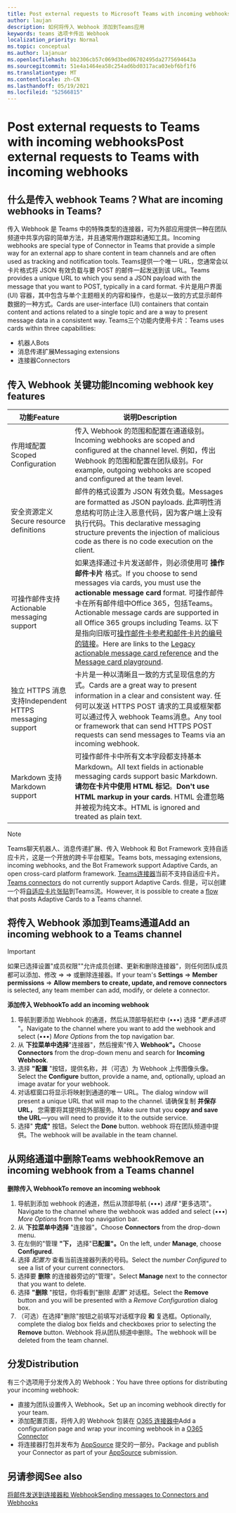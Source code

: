 ```yaml
---
title: Post external requests to Microsoft Teams with incoming webhooks
author: laujan
description: 如何将传入 Webhook 添加到Teams应用
keywords: teams 选项卡传出 Webhook
localization_priority: Normal
ms.topic: conceptual
ms.author: lajanuar
ms.openlocfilehash: bb2306cb57c069d3bed06702495da2775694643a
ms.sourcegitcommit: 51e4a1464ea58c254ad6bd0317aca03ebf6bf1f6
ms.translationtype: MT
ms.contentlocale: zh-CN
ms.lasthandoff: 05/19/2021
ms.locfileid: "52566815"
---
```

# <a name="post-external-requests-to-teams-with-incoming-webhooks"></a><span data-ttu-id="52423-104">Post external requests to Teams with incoming webhooks</span><span class="sxs-lookup"><span data-stu-id="52423-104">Post external requests to Teams with incoming webhooks</span></span>

## <a name="what-are-incoming-webhooks-in-teams"></a><span data-ttu-id="52423-105">什么是传入 webhook Teams？</span><span class="sxs-lookup"><span data-stu-id="52423-105">What are incoming webhooks in Teams?</span></span>

<span data-ttu-id="52423-106">传入 Webhook 是 Teams 中的特殊类型的连接器，可为外部应用提供一种在团队频道中共享内容的简单方法，并且通常用作跟踪和通知工具。</span><span class="sxs-lookup"><span data-stu-id="52423-106">Incoming webhooks are special type of Connector in Teams that provide a simple way for an external app to share content in team channels and are often used as tracking and notification tools.</span></span> <span data-ttu-id="52423-107">Teams提供一个唯一 URL，您通常会以卡片格式将 JSON 有效负载与要 POST 的邮件一起发送到该 URL。</span><span class="sxs-lookup"><span data-stu-id="52423-107">Teams provides a unique URL to which you send a JSON payload with the message that you want to POST, typically in a card format.</span></span> <span data-ttu-id="52423-108">卡片是用户界面 (UI) 容器，其中包含与单个主题相关的内容和操作，也是以一致的方式显示邮件数据的一种方式。</span><span class="sxs-lookup"><span data-stu-id="52423-108">Cards are user-interface (UI) containers that contain content and actions related to a single topic and are a way to present message data in a consistent way.</span></span> <span data-ttu-id="52423-109">Teams三个功能内使用卡片：</span><span class="sxs-lookup"><span data-stu-id="52423-109">Teams uses cards within three capabilities:</span></span>

* <span data-ttu-id="52423-110">机器人</span><span class="sxs-lookup"><span data-stu-id="52423-110">Bots</span></span>
* <span data-ttu-id="52423-111">消息传递扩展</span><span class="sxs-lookup"><span data-stu-id="52423-111">Messaging extensions</span></span>
* <span data-ttu-id="52423-112">连接器</span><span class="sxs-lookup"><span data-stu-id="52423-112">Connectors</span></span>

## <a name="incoming-webhook-key-features"></a><span data-ttu-id="52423-113">传入 Webhook 关键功能</span><span class="sxs-lookup"><span data-stu-id="52423-113">Incoming webhook key features</span></span>

| <span data-ttu-id="52423-114">功能</span><span class="sxs-lookup"><span data-stu-id="52423-114">Feature</span></span> | <span data-ttu-id="52423-115">说明</span><span class="sxs-lookup"><span data-stu-id="52423-115">Description</span></span> |
| ------- | ----------- |
|<span data-ttu-id="52423-116">作用域配置</span><span class="sxs-lookup"><span data-stu-id="52423-116">Scoped Configuration</span></span>|<span data-ttu-id="52423-117">传入 Webhook 的范围和配置在通道级别。</span><span class="sxs-lookup"><span data-stu-id="52423-117">Incoming webhooks are scoped and configured at the channel level.</span></span> <span data-ttu-id="52423-118">例如，传出 Webhook 的范围和配置在团队级别。</span><span class="sxs-lookup"><span data-stu-id="52423-118">For example, outgoing webhooks are scoped and configured at the team level.</span></span>|
|<span data-ttu-id="52423-119">安全资源定义</span><span class="sxs-lookup"><span data-stu-id="52423-119">Secure resource definitions</span></span>|<span data-ttu-id="52423-120">邮件的格式设置为 JSON 有效负载。</span><span class="sxs-lookup"><span data-stu-id="52423-120">Messages are formatted as JSON payloads.</span></span> <span data-ttu-id="52423-121">此声明性消息结构可防止注入恶意代码，因为客户端上没有执行代码。</span><span class="sxs-lookup"><span data-stu-id="52423-121">This declarative messaging structure prevents the injection of malicious code as there is no code execution on the client.</span></span>|
|<span data-ttu-id="52423-122">可操作邮件支持</span><span class="sxs-lookup"><span data-stu-id="52423-122">Actionable messaging support</span></span>|<span data-ttu-id="52423-123">如果选择通过卡片发送邮件，则必须使用可 **操作邮件卡片** 格式。</span><span class="sxs-lookup"><span data-stu-id="52423-123">If you choose to send messages via cards, you must use the **actionable message card** format.</span></span> <span data-ttu-id="52423-124">可操作邮件卡在所有邮件组中Office 365，包括Teams。</span><span class="sxs-lookup"><span data-stu-id="52423-124">Actionable message cards are supported in all Office 365 groups including Teams.</span></span> <span data-ttu-id="52423-125">以下是指向旧版可[操作邮件卡参考和](/outlook/actionable-messages/message-card-reference)[邮件卡片的编号的链接](https://messagecardplayground.azurewebsites.net)。</span><span class="sxs-lookup"><span data-stu-id="52423-125">Here are links to the [Legacy actionable message card reference](/outlook/actionable-messages/message-card-reference) and the [Message card playground](https://messagecardplayground.azurewebsites.net).</span></span>|
|<span data-ttu-id="52423-126">独立 HTTPS 消息支持</span><span class="sxs-lookup"><span data-stu-id="52423-126">Independent HTTPS messaging support</span></span>| <span data-ttu-id="52423-127">卡片是一种以清晰且一致的方式呈现信息的方式。</span><span class="sxs-lookup"><span data-stu-id="52423-127">Cards are a great way to present information in a clear and consistent way.</span></span> <span data-ttu-id="52423-128">任何可以发送 HTTPS POST 请求的工具或框架都可以通过传入 webhook Teams消息。</span><span class="sxs-lookup"><span data-stu-id="52423-128">Any tool or framework that can send HTTPS POST requests can send messages to Teams via an incoming webhook.</span></span>|
|<span data-ttu-id="52423-129">Markdown 支持</span><span class="sxs-lookup"><span data-stu-id="52423-129">Markdown support</span></span>|<span data-ttu-id="52423-130">可操作邮件卡中所有文本字段都支持基本 Markdown。</span><span class="sxs-lookup"><span data-stu-id="52423-130">All text fields in actionable messaging cards support basic Markdown.</span></span> <span data-ttu-id="52423-131">**请勿在卡片中使用 HTML 标记**。</span><span class="sxs-lookup"><span data-stu-id="52423-131">**Don't use HTML markup in your cards**.</span></span> <span data-ttu-id="52423-132">HTML 会遭忽略并被视为纯文本。</span><span class="sxs-lookup"><span data-stu-id="52423-132">HTML is ignored and treated as plain text.</span></span>|

> [!Note]
> <span data-ttu-id="52423-133">Teams聊天机器人、消息传递扩展、传入 Webhook 和 Bot Framework 支持自适应卡片，这是一个开放的跨卡平台框架。</span><span class="sxs-lookup"><span data-stu-id="52423-133">Teams bots, messaging extensions, incoming webhooks, and the Bot Framework support Adaptive Cards, an open cross-card platform framework.</span></span> <span data-ttu-id="52423-134">[Teams连接器](../../webhooks-and-connectors/how-to/connectors-creating.md)当前不支持自适应卡片。</span><span class="sxs-lookup"><span data-stu-id="52423-134">[Teams connectors](../../webhooks-and-connectors/how-to/connectors-creating.md) do not currently support Adaptive Cards.</span></span> <span data-ttu-id="52423-135">但是，可以创建一个将[自适应卡片张贴](https://flow.microsoft.com/blog/microsoft-flow-in-microsoft-teams/)到Teams流。</span><span class="sxs-lookup"><span data-stu-id="52423-135">However, it is possible to create a [flow](https://flow.microsoft.com/blog/microsoft-flow-in-microsoft-teams/) that posts Adaptive Cards to a Teams channel.</span></span>

## <a name="add-an-incoming-webhook-to-a-teams-channel"></a><span data-ttu-id="52423-136">将传入 Webhook 添加到Teams通道</span><span class="sxs-lookup"><span data-stu-id="52423-136">Add an incoming webhook to a Teams channel</span></span>

> [!Important]  
> <span data-ttu-id="52423-137">如果已选择设置"成员权限""允许成员创建、更新和删除连接器"，则任何团队成员都可以添加、修改  =>    =>  或删除连接器。</span><span class="sxs-lookup"><span data-stu-id="52423-137">If your team's **Settings** => **Member permissions** => **Allow members to create, update, and remove connectors** is selected, any team member can add, modify, or delete a connector.</span></span>

<span data-ttu-id="52423-138">**添加传入 Webhook**</span><span class="sxs-lookup"><span data-stu-id="52423-138">**To add an incoming webhook**</span></span>

1. <span data-ttu-id="52423-139">导航到要添加 Webhook 的通道，然后从顶部导航栏中 (&#8226;&#8226;&#8226;) 选择 *"更多选项* "。</span><span class="sxs-lookup"><span data-stu-id="52423-139">Navigate to the channel where you want to add the webhook and select (&#8226;&#8226;&#8226;) *More Options* from the top navigation bar.</span></span>
1. <span data-ttu-id="52423-140">从 **下拉菜单中选择**"连接器"，然后搜索"传入 **Webhook"。**</span><span class="sxs-lookup"><span data-stu-id="52423-140">Choose **Connectors** from the drop-down menu and search for **Incoming Webhook**.</span></span>
1. <span data-ttu-id="52423-141">选择 **"配置** "按钮，提供名称，并（可选）为 Webhook 上传图像头像。</span><span class="sxs-lookup"><span data-stu-id="52423-141">Select the **Configure** button, provide a name, and, optionally, upload an image avatar for your webhook.</span></span>
1. <span data-ttu-id="52423-142">对话框窗口将显示将映射到通道的唯一 URL。</span><span class="sxs-lookup"><span data-stu-id="52423-142">The dialog window will present a unique URL that will map to the channel.</span></span> <span data-ttu-id="52423-143">请确保复制 **并保存 URL，** 您需要将其提供给外部服务。</span><span class="sxs-lookup"><span data-stu-id="52423-143">Make sure that you **copy and save the URL**—you will need to provide it to the outside service.</span></span>
1. <span data-ttu-id="52423-144">选择" **完成"** 按钮。</span><span class="sxs-lookup"><span data-stu-id="52423-144">Select the **Done** button.</span></span> <span data-ttu-id="52423-145">webhook 将在团队频道中提供。</span><span class="sxs-lookup"><span data-stu-id="52423-145">The webhook will be available in the team channel.</span></span>

## <a name="remove-an-incoming-webhook-from-a-teams-channel"></a><span data-ttu-id="52423-146">从网络通道中删除Teams webhook</span><span class="sxs-lookup"><span data-stu-id="52423-146">Remove an incoming webhook from a Teams channel</span></span>

<span data-ttu-id="52423-147">**删除传入 Webhook**</span><span class="sxs-lookup"><span data-stu-id="52423-147">**To remove an incoming webhook**</span></span>

1. <span data-ttu-id="52423-148">导航到添加 webhook 的通道，然后从顶部导航 (&#8226;&#8226;&#8226;) *选择* "更多选项"。</span><span class="sxs-lookup"><span data-stu-id="52423-148">Navigate to the channel where the webhook was added and select (&#8226;&#8226;&#8226;) *More Options* from the top navigation bar.</span></span>
1. <span data-ttu-id="52423-149">从 **下拉菜单中选择** "连接器"。</span><span class="sxs-lookup"><span data-stu-id="52423-149">Choose **Connectors** from the drop-down menu.</span></span>
1. <span data-ttu-id="52423-150">在左侧的"管理 **"下，** 选择"**已配置"。**</span><span class="sxs-lookup"><span data-stu-id="52423-150">On the left, under **Manage**, choose **Configured**.</span></span>
1. <span data-ttu-id="52423-151">选择 *配置为* 查看当前连接器列表的号码。</span><span class="sxs-lookup"><span data-stu-id="52423-151">Select the *number Configured* to see a list of your current connectors.</span></span>
1. <span data-ttu-id="52423-152">选择要 **删除** 的连接器旁边的"管理"。</span><span class="sxs-lookup"><span data-stu-id="52423-152">Select **Manage** next to the connector that you want to delete.</span></span>
1. <span data-ttu-id="52423-153">选择 **"删除** "按钮，你将看到"删除 *配置"* 对话框。</span><span class="sxs-lookup"><span data-stu-id="52423-153">Select the **Remove** button and you will be presented with a *Remove Configuration* dialog box.</span></span>
1. <span data-ttu-id="52423-154">（可选）在选择"删除"按钮之前填写对话框字段 **和** 复选框。</span><span class="sxs-lookup"><span data-stu-id="52423-154">Optionally, complete the dialog box fields and checkboxes prior to selecting the **Remove** button.</span></span> <span data-ttu-id="52423-155">Webhook 将从团队频道中删除。</span><span class="sxs-lookup"><span data-stu-id="52423-155">The webhook will be deleted from the team channel.</span></span>

## <a name="distribution"></a><span data-ttu-id="52423-156">分发</span><span class="sxs-lookup"><span data-stu-id="52423-156">Distribution</span></span>

<span data-ttu-id="52423-157">有三个选项用于分发传入的 Webhook：</span><span class="sxs-lookup"><span data-stu-id="52423-157">You have three options for distributing your incoming webhook:</span></span>

* <span data-ttu-id="52423-158">直接为团队设置传入 Webhook。</span><span class="sxs-lookup"><span data-stu-id="52423-158">Set up an incoming webhook directly for your team.</span></span>
* <span data-ttu-id="52423-159">添加配置页面，将传入的 Webhook 包装在 [O365 连接器中](~/webhooks-and-connectors/how-to/connectors-creating.md)</span><span class="sxs-lookup"><span data-stu-id="52423-159">Add a configuration page and wrap your incoming webhook in a [O365 Connector](~/webhooks-and-connectors/how-to/connectors-creating.md)</span></span>
* <span data-ttu-id="52423-160">将连接器打包并发布为 [AppSource](~/concepts/deploy-and-publish/office-store-guidance.md) 提交的一部分。</span><span class="sxs-lookup"><span data-stu-id="52423-160">Package and publish your Connector as part of your [AppSource](~/concepts/deploy-and-publish/office-store-guidance.md) submission.</span></span>

## <a name="see-also"></a><span data-ttu-id="52423-161">另请参阅</span><span class="sxs-lookup"><span data-stu-id="52423-161">See also</span></span>

[<span data-ttu-id="52423-162">将邮件发送到连接器和 Webhook</span><span class="sxs-lookup"><span data-stu-id="52423-162">Sending messages to Connectors and Webhooks</span></span>](~/webhooks-and-connectors/how-to/connectors-using.md)

